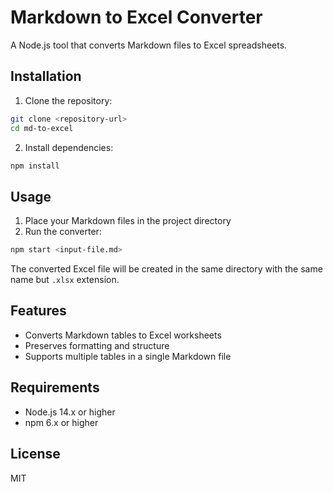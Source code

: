 # Markdown to Excel Converter

A Node.js tool that converts Markdown files to Excel spreadsheets.

## Installation

1. Clone the repository:
```bash
git clone <repository-url>
cd md-to-excel
```

2. Install dependencies:
```bash
npm install
```

## Usage

1. Place your Markdown files in the project directory
2. Run the converter:
```bash
npm start <input-file.md>
```

The converted Excel file will be created in the same directory with the same name but `.xlsx` extension.

## Features

- Converts Markdown tables to Excel worksheets
- Preserves formatting and structure
- Supports multiple tables in a single Markdown file

## Requirements

- Node.js 14.x or higher
- npm 6.x or higher

## License

MIT
